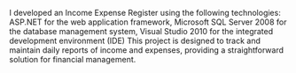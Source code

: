 I developed an Income Expense Register using the following technologies: ASP.NET for the web application framework, Microsoft SQL Server 2008 for the database management system, Visual Studio 2010 for the integrated development environment (IDE) This project is designed to track and maintain daily reports of income and expenses, providing a straightforward solution for financial management.
